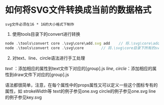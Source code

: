 # 如何将SVG文件转换成当前的数据格式
```
svg文件必须在16 * 16的大小格式下制作
```
1. 使用tools目录下的convert进行转换
```js
node .\tools\convert core .\svg\core\add.svg add    // 将.\svg\core\add.svg 添加到core组件中的add图标
node .\tools\convert core .\svg\core        // 将.\svg\core目录下所有的svg文件添加到core组件中（名称与文件名相同）
```

2. 对text、line、circle语法进行手工处理

_text_ ：添加相应的属性到text文件下对应的[group].js
_line_, _circle_：添加相应的属性到draw文件下对应的[group].js

语法都很简单，注意，在每个属性中的props属性又可以定义一些这个图标专有的属性，如 strokeWidth等
text的例子参见one.svg
circle的例子参见one.svg
line的例子参见key.svg